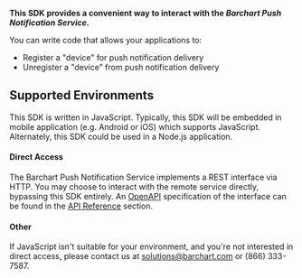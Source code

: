 **This SDK provides a convenient way to interact with the _Barchart Push Notification Service._**

You can write code that allows your applications to:

* Register a "device" for push notification delivery
* Unregister a "device" from push notification delivery

## Supported Environments

This SDK is written in JavaScript. Typically, this SDK will be embedded in mobile application (e.g. Android or iOS) which supports JavaScript. Alternately, this SDK could be used in a Node.js application.

#### Direct Access

The Barchart Push Notification Service implements a REST interface via HTTP. You may choose to interact with the remote service directly, bypassing this SDK entirely. An [OpenAPI](https://www.openapis.org/) specification of the interface can be found in the [API Reference](/content/api_reference) section.

#### Other

If JavaScript isn't suitable for your environment, and you're not interested in direct access, please contact us at solutions@barchart.com or (866) 333-7587.
